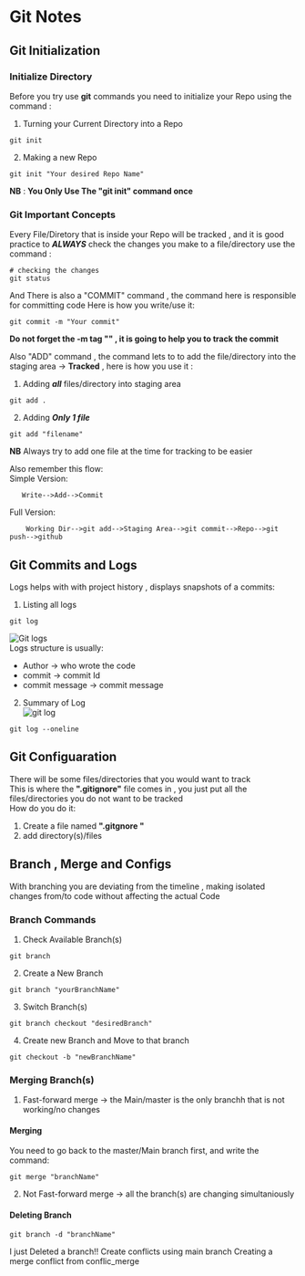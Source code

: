# Git Notes
## Git Initialization
### Initialize Directory
Before you try use **git** commands you need to initialize your Repo using the command :  
1. Turning your Current Directory into a Repo  
~~~
git init
~~~
2. Making a new Repo  
~~~
git init "Your desired Repo Name"
~~~  
**NB** : **You Only Use The "git init" command once**  
### Git Important Concepts
Every File/Diretory that is inside your Repo will be tracked , and it is good practice  to ***ALWAYS*** check the changes you make to a file/directory use the command :  
~~~
# checking the changes
git status 
~~~
And There is also a "COMMIT" command , the command here is responsible for committing code Here is how you write/use it:  
~~~
git commit -m "Your commit"
~~~
**Do not forget the -m tag "" , it is going to help you to track the commit**

Also "ADD" command , the command lets to to add the file/directory into the staging area -> **Tracked** , here is how you use it :  
1. Adding ***all*** files/directory into staging area
~~~
git add .
~~~
2. Adding ***Only 1 file***  
~~~
git add "filename"
~~~
**NB** Always try to add one file at the time for tracking to be easier

Also remember this flow:  
Simple Version:
```
   Write-->Add-->Commit
```
Full Version:  
```
    Working Dir-->git add-->Staging Area-->git commit-->Repo-->git push-->github
```  
## Git Commits and Logs  
Logs helps with with project history , displays snapshots of a commits:  
1. Listing all logs  
~~~
git log
~~~
![Git logs](https://drive.google.com/drive/folders/1FiM_fX5k81ntiPhRHeckOI1uIBIHOYl9)  
Logs structure is usually:
* Author -> who wrote the code
* commit -> commit Id  
* commit message -> commit message  
2. Summary of Log  
 ![git log]() 
~~~
git log --oneline
~~~  
## Git Configuaration  
There will be some files/directories that you would want to track  
This is where the **".gitignore"** file comes in , you just put all the files/directories you do not want to be tracked  
How do you do it:  
1. Create a file named **".gitgnore "** 
2. add directory(s)/files  
## Branch , Merge and Configs  
With branching you are deviating from the timeline , making isolated changes from/to code without affecting the actual Code  
### Branch Commands  
1. Check Available Branch(s)  
~~~
git branch
~~~   
2. Create a New Branch  
~~~
git branch "yourBranchName"  
~~~  
3. Switch Branch(s)  
~~~
git branch checkout "desiredBranch"
~~~  
4. Create new Branch and Move to that branch  
~~~
git checkout -b "newBranchName"
~~~  
### Merging Branch(s)  
1. Fast-forward merge -> the Main/master is the only branchh that is not working/no changes  
#### Merging  
You need to go back to the master/Main branch first, and write the command:  
~~~
git merge "branchName"
~~~
 
2. Not Fast-forward merge -> all the branch(s) are changing simultaniously  
#### Deleting Branch  
~~~
git branch -d "branchName"
~~~  
I  just Deleted a branch!!
Create conflicts using main branch
Creating a merge conflict from conflic_merge

